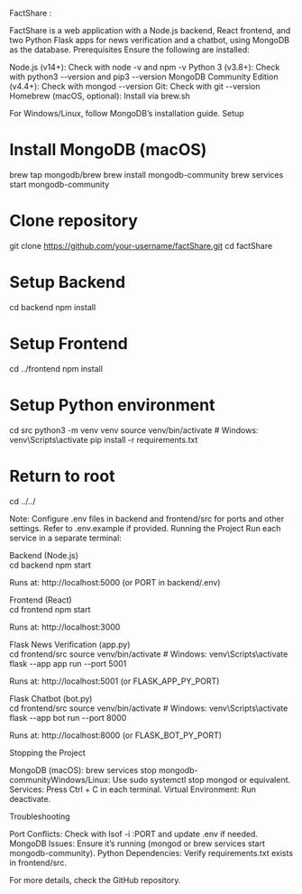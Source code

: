 FactShare :

FactShare is a web application with a Node.js backend, React frontend, and two Python Flask apps for news verification and a chatbot, using MongoDB as the database.
Prerequisites
Ensure the following are installed:

Node.js (v14+): Check with node -v and npm -v
Python 3 (v3.8+): Check with python3 --version and pip3 --version
MongoDB Community Edition (v4.4+): Check with mongod --version
Git: Check with git --version
Homebrew (macOS, optional): Install via brew.sh

For Windows/Linux, follow MongoDB’s installation guide.
Setup

# Install MongoDB (macOS)

brew tap mongodb/brew
brew install mongodb-community
brew services start mongodb-community

# Clone repository

git clone https://github.com/your-username/factShare.git
cd factShare

# Setup Backend

cd backend
npm install

# Setup Frontend

cd ../frontend
npm install

# Setup Python environment

cd src
python3 -m venv venv
source venv/bin/activate # Windows: venv\Scripts\activate
pip install -r requirements.txt

# Return to root

cd ../../

Note: Configure .env files in backend and frontend/src for ports and other settings. Refer to .env.example if provided.
Running the Project
Run each service in a separate terminal:

Backend (Node.js)  
cd backend
npm start

Runs at: http://localhost:5000 (or PORT in backend/.env)

Frontend (React)  
cd frontend
npm start

Runs at: http://localhost:3000

Flask News Verification (app.py)  
cd frontend/src
source venv/bin/activate # Windows: venv\Scripts\activate
flask --app app run --port 5001

Runs at: http://localhost:5001 (or FLASK_APP_PY_PORT)

Flask Chatbot (bot.py)  
cd frontend/src
source venv/bin/activate # Windows: venv\Scripts\activate
flask --app bot run --port 8000

Runs at: http://localhost:8000 (or FLASK_BOT_PY_PORT)

Stopping the Project

MongoDB (macOS): brew services stop mongodb-communityWindows/Linux: Use sudo systemctl stop mongod or equivalent.
Services: Press Ctrl + C in each terminal.
Virtual Environment: Run deactivate.

Troubleshooting

Port Conflicts: Check with lsof -i :PORT and update .env if needed.
MongoDB Issues: Ensure it’s running (mongod or brew services start mongodb-community).
Python Dependencies: Verify requirements.txt exists in frontend/src.

For more details, check the GitHub repository.
